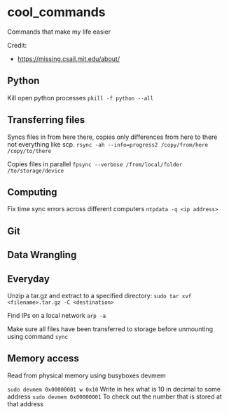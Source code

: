# cool_commands
Commands that make my life easier

Credit: 
* https://missing.csail.mit.edu/about/

## Python
Kill open python processes
```pkill -f python --all```

## Transferring files
Syncs files in from here there, copies only differences from here to there not everything like scp.
```rsync -ah --info=progress2 /copy/from/here /copy/to/there```

Copies files in parallel 
```fpsync --verbose /from/local/folder /to/storage/device```

## Computing
Fix time sync errors across different computers ```ntpdata -q <ip address>```

## Git

## Data Wrangling

## Everyday
Unzip a tar.gz and extract to a specified directory: ```sudo tar xvf <filename>.tar.gz -C <destination>```

Find IPs on a local network ```arp -a```

Make sure all files have been transferred to storage before unmounting using command ```sync```

## Memory access

Read from physical memory using busyboxes devmem 

```sudo devmem 0x00000001 w 0x10``` Write in hex what is 10 in decimal to some address
```sudo devmem 0x00000001``` To check out the number that is stored at that address
